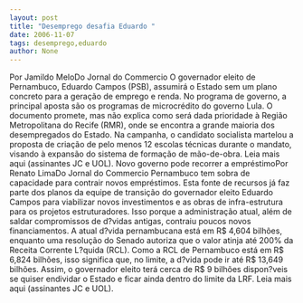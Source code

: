```yaml
---
layout: post
title: "Desemprego desafia Eduardo "
date: 2006-11-07
tags: desemprego,eduardo
author: None
---
```

Por Jamildo MeloDo Jornal do Commercio
O governador eleito de Pernambuco, Eduardo Campos (PSB), assumirá o Estado sem um plano concreto para a geração de emprego e renda. No programa de governo, a principal aposta são os programas de microcrédito do governo Lula. 
O documento promete, mas não explica como será dada prioridade à Região Metropolitana do Recife (RMR), onde se encontra a grande maioria dos desempregados do Estado. Na campanha, o candidato socialista martelou a proposta de criação de pelo menos 12 escolas técnicas durante o mandato, visando à expansão do sistema de formação de mão-de-obra.
Leia mais aqui (assinantes JC e UOL).
Novo governo pode recorrer a empréstimoPor Renato LimaDo Jornal do Commercio
Pernambuco tem sobra de capacidade para contrair novos empréstimos. Esta fonte de recursos já faz parte dos planos da equipe de transição do governador eleito Eduardo Campos para viabilizar novos investimentos e as obras de infra-estrutura para os projetos estruturadores. Isso porque a administração atual, além de saldar compromissos de d?vidas antigas, contraiu poucos novos financiamentos. 
A atual d?vida pernambucana está em R$ 4,604 bilhões, enquanto uma resolução do Senado autoriza que o valor atinja até 200% da Receita Corrente L?quida (RCL). Como a RCL de Pernambuco está em R$ 6,824 bilhões, isso significa que, no limite, a d?vida pode ir até R$ 13,649 bilhões. Assim, o governador eleito terá cerca de R$ 9 bilhões dispon?veis se quiser endividar o Estado e ficar ainda dentro do limite da LRF.
Leia mais aqui (assinantes JC e UOL). 